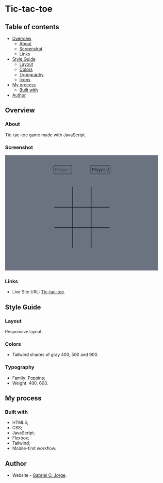 # Tic-tac-toe
## Table of contents

- [Overview](#overview)
  - [About](#about)
  - [Screenshot](#screenshot)
  - [Links](#links)
- [Style Guide](#style-guide)
  - [Layout](#layout)
  - [Colors](#colors)
  - [Typography](#typography)
  - [Icons](#icons)
- [My process](#my-process)
  - [Built with](#built-with)
- [Author](#author)
## Overview
### About

Tic-tac-toe game made with JavaScript.
### Screenshot

![](src/assets/images/tic-tac-toe.png)
### Links

- Live Site URL: [Tic-tac-toe](https://gabrielojorge.github.io/tic-tac-toe).
## Style Guide
### Layout

Responsive layout.
### Colors

- Tailwind shades of gray 400, 500 and 900.
### Typography

- Family: [Poppins](https://fonts.google.com/specimen/Poppins);
- Weight: 400, 600.
## My process
### Built with

- HTML5;
- CSS;
- JavaScript;
- Flexbox;
- Tailwind;
- Mobile-first workflow.
## Author

- Website - [Gabriel O. Jorge](https://gabrielojorge.github.io/Portifolio/).